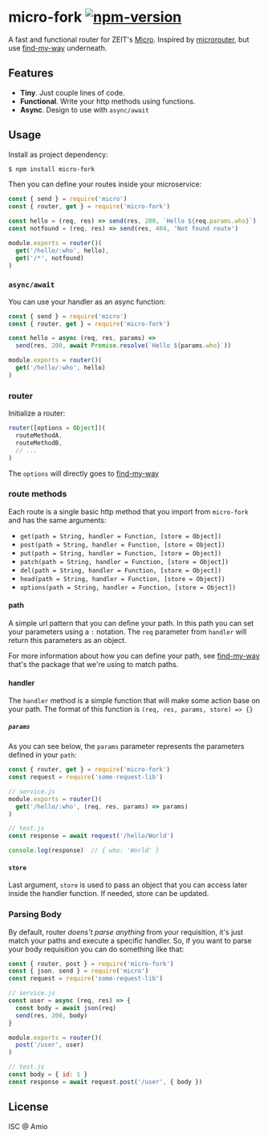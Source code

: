 # micro-fork [![npm-version][npm-badge]][npm-link]

A fast and functional router for ZEIT's [Micro](https://github.com/zeit/micro).
Inspired by [microrouter](https://github.com/pedronauck/micro-router),
but use [find-my-way](https://github.com/delvedor/find-my-way) underneath.

## Features

* **Tiny**. Just couple lines of code.
* **Functional**. Write your http methods using functions.
* **Async**. Design to use with `async/await`

## Usage

Install as project dependency:

```bash
$ npm install micro-fork
```

Then you can define your routes inside your microservice:

```js
const { send } = require('micro')
const { router, get } = require('micro-fork')

const hello = (req, res) => send(res, 200, `Hello ${req.params.who}`)
const notfound = (req, res) => send(res, 404, 'Not found route')

module.exports = router()(
  get('/hello/:who', hello),
  get('/*', notfound)
)
```

### `async/await`

You can use your handler as an async function:

```js
const { send } = require('micro')
const { router, get } = require('micro-fork')

const hello = async (req, res, params) =>
  send(res, 200, await Promise.resolve(`Hello ${params.who}`))

module.exports = router()(
  get('/hello/:who', hello)
)
```

### router

Initialize a router:

```javascript
router([options = Object])(
  routeMethodA,
  routeMethodB,
  // ...
)
```

The `options` will directly goes to [find-my-way](https://github.com/delvedor/find-my-way#findmywayoptions)


### route methods

Each route is a single basic http method that you import from `micro-fork` and has the same arguments:

* `get(path = String, handler = Function, [store = Object])`
* `post(path = String, handler = Function, [store = Object])`
* `put(path = String, handler = Function, [store = Object])`
* `patch(path = String, handler = Function, [store = Object])`
* `del(path = String, handler = Function, [store = Object])`
* `head(path = String, handler = Function, [store = Object])`
* `options(path = String, handler = Function, [store = Object])`

#### path

A simple url pattern that you can define your path. In this path you can set your parameters using a `:` notation. The `req` parameter from `handler` will return this parameters as an object.

For more information about how you can define your path, see [find-my-way](https://github.com/snd/url-pattern) that's the package that we're using to match paths.

#### handler

The `handler` method is a simple function that will make some action base on your path.
The format of this function is `(req, res, params, store) => {}`

##### `params`

As you can see below, the `params` parameter represents the parameters defined in your `path`:

```js
const { router, get } = require('micro-fork')
const request = require('some-request-lib')

// service.js
module.exports = router()(
  get('/hello/:who', (req, res, params) => params)
)

// test.js
const response = await request('/hello/World')

console.log(response)  // { who: 'World' }
```

#### `store`

Last argument, `store` is used to pass an object that you can access later inside the handler function. If needed, store can be updated.

### Parsing Body

By default, router _doens't parse anything_ from your requisition, it's just match your paths and execute a specific handler. So, if you want to parse your body requisition you can do something like that:

```js
const { router, post } = require('micro-fork')
const { json, send } = require('micro')
const request = require('some-request-lib')

// service.js
const user = async (req, res) => {
  const body = await json(req)
  send(res, 200, body)
}

module.exports = router()(
  post('/user', user)
)

// test.js
const body = { id: 1 }
const response = await request.post('/user', { body })
```

## License

ISC @ Amio

[amio-link]: https://github.com/amio
[npm-badge]: https://img.shields.io/npm/v/micro-fork.svg?style=flat-square
[npm-link]: https://www.npmjs.com/package/micro-fork
